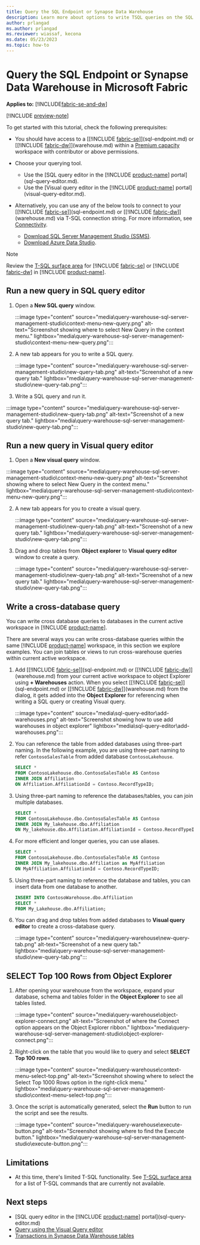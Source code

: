 ```yaml
---
title: Query the SQL Endpoint or Synapse Data Warehouse
description: Learn more about options to write TSQL queries on the SQL Endpoint or Synapse Data Warehouse in Microsoft Fabric.
author: prlangad
ms.author: prlangad
ms.reviewer: wiassaf, kecona
ms.date: 05/23/2023
ms.topic: how-to
---
```

# Query the SQL Endpoint or Synapse Data Warehouse in Microsoft Fabric

**Applies to:** [!INCLUDE[fabric-se-and-dw](includes/applies-to-version/fabric-se-and-dw.md)]

[!INCLUDE [preview-note](../includes/preview-note.md)]

To get started with this tutorial, check the following prerequisites:

- You should have access to a [[!INCLUDE [fabric-se](includes/fabric-se.md)]](sql-endpoint.md) or [[!INCLUDE [fabric-dw](includes/fabric-dw.md)]](warehouse.md) within a [Premium capacity](/power-bi/enterprise/service-premium-what-is) workspace with contributor or above permissions.
- Choose your querying tool. 
    - Use the [SQL query editor in the [!INCLUDE [product-name](../includes/product-name.md)] portal](sql-query-editor.md).
    - Use the [Visual query editor in the [!INCLUDE [product-name](../includes/product-name.md)] portal](visual-query-editor.md).

- Alternatively, you can use any of the below tools to connect to your [[!INCLUDE [fabric-se](includes/fabric-se.md)]](sql-endpoint.md) or [[!INCLUDE [fabric-dw](includes/fabric-dw.md)]](warehouse.md) via T-SQL connection string. For more information, see [Connectivity](connectivity.md).
    - [Download SQL Server Management Studio (SSMS)](/sql/ssms/download-sql-server-management-studio-ssms).
    - [Download Azure Data Studio](https://aka.ms/azuredatastudio).

> [!NOTE]
> Review the [T-SQL surface area](tsql-surface-area.md) for [!INCLUDE [fabric-se](includes/fabric-se.md)] or [!INCLUDE [fabric-dw](includes/fabric-dw.md)] in [!INCLUDE [product-name](../includes/product-name.md)].

## Run a new query in **SQL query editor**

1. Open a **New SQL query** window. 

   :::image type="content" source="media\query-warehouse-sql-server-management-studio\context-menu-new-query.png" alt-text="Screenshot showing where to select New Query in the context menu." lightbox="media\query-warehouse-sql-server-management-studio\context-menu-new-query.png":::

2. A new tab appears for you to write a SQL query.

   :::image type="content" source="media\query-warehouse-sql-server-management-studio\new-query-tab.png" alt-text="Screenshot of a new query tab." lightbox="media\query-warehouse-sql-server-management-studio\new-query-tab.png":::

3. Write a SQL query and run it.

  :::image type="content" source="media\query-warehouse-sql-server-management-studio\new-query-tab.png" alt-text="Screenshot of a new query tab." lightbox="media\query-warehouse-sql-server-management-studio\new-query-tab.png":::

## Run a new query in **Visual query editor**

1. Open a **New visual query** window.

  :::image type="content" source="media\query-warehouse-sql-server-management-studio\context-menu-new-query.png" alt-text="Screenshot showing where to select New Query in the context menu." lightbox="media\query-warehouse-sql-server-management-studio\context-menu-new-query.png":::

2. A new tab appears for you to create a visual query.

   :::image type="content" source="media\query-warehouse-sql-server-management-studio\new-query-tab.png" alt-text="Screenshot of a new query tab." lightbox="media\query-warehouse-sql-server-management-studio\new-query-tab.png":::

3. Drag and drop tables from **Object explorer** to **Visual query editor** window to create a query.

   :::image type="content" source="media\query-warehouse-sql-server-management-studio\new-query-tab.png" alt-text="Screenshot of a new query tab." lightbox="media\query-warehouse-sql-server-management-studio\new-query-tab.png":::

## Write a cross-database query

You can write cross database queries to databases in the current active workspace in [!INCLUDE [product-name](../includes/product-name.md)].

There are several ways you can write cross-database queries within the same [!INCLUDE [product-name](../includes/product-name.md)] workspace, in this section we explore examples. You can join tables or views to run cross-warehouse queries within current active workspace.  

1. Add [[!INCLUDE [fabric-se](includes/fabric-se.md)]](sql-endpoint.md) or [[!INCLUDE [fabric-dw](includes/fabric-dw.md)]](warehouse.md) from your current active workspace to object Explorer using **+ Warehouses** action. When you select [[!INCLUDE [fabric-se](includes/fabric-se.md)]](sql-endpoint.md) or [[!INCLUDE [fabric-dw](includes/fabric-dw.md)]](warehouse.md) from the dialog, it gets added into the **Object Explorer** for referencing when writing a SQL query or creating Visual query.

    :::image type="content" source="media\sql-query-editor\add-warehouses.png" alt-text="Screenshot showing how to use add warehouses in object explorer" lightbox="media\sql-query-editor\add-warehouses.png":::

2. You can reference the table from added databases using three-part naming. In the following example, you are using three-part naming to refer `ContosoSalesTable` from added database `ContosoLakehouse`.

   ```sql
   SELECT * 
   FROM ContosoLakehouse.dbo.ContosoSalesTable AS Contoso
   INNER JOIN Affiliation
   ON Affiliation.AffiliationId = Contoso.RecordTypeID;
   ```

3. Using three-part naming to reference the databases/tables, you can join multiple databases.

   ```sql
   SELECT * 
   FROM ContosoLakehouse.dbo.ContosoSalesTable AS Contoso
   INNER JOIN My_lakehouse.dbo.Affiliation
   ON My_lakehouse.dbo.Affiliation.AffiliationId = Contoso.RecordTypeID;
   ```

4. For more efficient and longer queries, you can use aliases.

   ```sql
   SELECT * 
   FROM ContosoLakehouse.dbo.ContosoSalesTable AS Contoso
   INNER JOIN My_lakehouse.dbo.Affiliation as MyAffiliation
   ON MyAffiliation.AffiliationId = Contoso.RecordTypeID;
   ```

5. Using three-part naming to reference the database and tables, you can insert data from one database to another.

   ```sql
   INSERT INTO ContosoWarehouse.dbo.Affiliation
   SELECT * 
   FROM My_Lakehouse.dbo.Affiliation;
   ```

6. You can drag and drop tables from added databases to **Visual query editor** to create a cross-database query.

   :::image type="content" source="media\query-warehouse\new-query-tab.png" alt-text="Screenshot of a new query tab." lightbox="media\query-warehouse-sql-server-management-studio\new-query-tab.png":::

## SELECT Top 100 Rows from Object Explorer

1. After opening your warehouse from the workspace, expand your database, schema and tables folder in the **Object Explorer** to see all tables listed.

   :::image type="content" source="media\query-warehouse\object-explorer-connect.png" alt-text="Screenshot of where the Connect option appears on the Object Explorer ribbon." lightbox="media\query-warehouse-sql-server-management-studio\object-explorer-connect.png":::

1. Right-click on the table that you would like to query and select **SELECT Top 100 rows**.

   :::image type="content" source="media\query-warehouse\context-menu-select-top.png" alt-text="Screenshot showing where to select the Select Top 1000 Rows option in the right-click menu." lightbox="media\query-warehouse-sql-server-management-studio\context-menu-select-top.png":::

1. Once the script is automatically generated, select the **Run** button to run the script and see the results.

   :::image type="content" source="media\query-warehouse\execute-button.png" alt-text="Screenshot showing where to find the Execute button." lightbox="media\query-warehouse-sql-server-management-studio\execute-button.png":::

## Limitations

- At this time, there's limited T-SQL functionality. See [T-SQL surface area](tsql-surface-area.md) for a list of T-SQL commands that are currently not available.

## Next steps

- [SQL query editor in the [!INCLUDE [product-name](../includes/product-name.md)] portal](sql-query-editor.md)
- [Query using the Visual Query editor](visual-query-editor.md)
- [Transactions in Synapse Data Warehouse tables](transactions.md)
